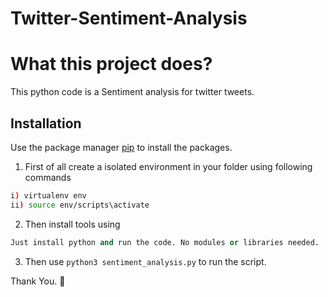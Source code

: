 # Twitter-Sentiment-Analysis


# What this project does?
This python code is a Sentiment analysis for twitter tweets.

## Installation

Use the package manager [pip](https://pip.pypa.io/en/stable/) to install the packages.

1. First of all create a isolated environment in your folder using following commands

```bash
i) virtualenv env
ii) source env/scripts\activate

```

2. Then install tools using  

 ```python
 Just install python and run the code. No modules or libraries needed.
```

3. Then use `python3 sentiment_analysis.py` to run the script.

Thank You. 🙏
